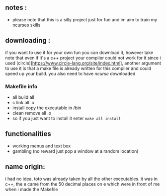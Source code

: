 ## notes :
 - please note that this is a silly project just for fun and im aim to train my ncurses skills

## downloading : 
  if you want to use it for your own fun you can download it, however take note that even if it's a c++ project your compiler could not work for it since i used (circle)[https://www.circle-lang.org/site/index.html], another argument to use it is that a make file is already written for this compiler and could speed up your build.
  you also need to have *ncurse* downloaded

  ### Makefile info
   - all build all
   - c link all .o
   - install copy the executable in /bin
   - clean remove all .o
   - so if you just want to install it enter `make all install`

## functionalities
  - working menus and text box
  - gambling (no reward just pop a window at a random location)

## name origin:
 i had no idea, toto was already taken by all the other executables. it was in c++, the e came from the 50 decimal places on e which were in front of me when i made the Makefile
